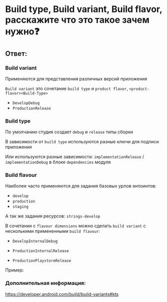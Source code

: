 # Build type, Build variant, Build flavor, расскажите что это такое зачем нужно❓

## Ответ:

### Build variant

Применяются для представления различных версий приложения

`Build variant` это сочетание `build type` и `product flavor`, `<product-flavor><Build-Type>`

* `DevelopDebug`
* `ProductionRelease`

### Build type

По умолчанию студия создает `debug` и `release` типы сборки

В зависимости от `build type` используются разные ключи для подписи приложения

Или используются разные зависимости: `implementationRelease` / `implementationDebug` в блоке `dependencies` модуля

### Build flavour

Наиболее часто применяются для задания базовых урлов энпоинтов:

* `develop`
* `production`
* `staging`

А так же задания ресурсов: `strings-develop`

В сочетании с `flavour dimensions` можно сделать `build variant` с несколькими примененными `build flavour`:

* `DevelopInternalDebug`

* `ProductionInternalRelease`

* `ProductionPlaystoreRelease`

Пример:

### Дополнительная информация:

https://developer.android.com/build/build-variants#kts